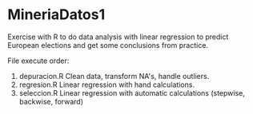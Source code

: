 # MineriaDatos1

Exercise with R to do data analysis with linear regression to predict European elections and get some conclusions from practice.

File execute order:
1. depuracion.R Clean data, transform NA's, handle outliers.
2. regresion.R Linear regression with hand calculations.
3. seleccion.R Linear regression with automatic calculations (stepwise, backwise, forward)
